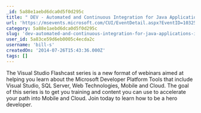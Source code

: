 ```yaml
---
_id: 5a88e1aebd6dca0d5f0d295c
title: " DEV - Automated and Continuous Integration for Java Applications in Visual Studio Online"
url: 'https://msevents.microsoft.com/CUI/EventDetail.aspx?EventID=1032592175&Culture=en-US&community=0'
category: 5a88e1aebd6dca0d5f0d295c
slug: 'dev-automated-and-continuous-integration-for-java-applications-in-visual-studio-online'
user_id: 5a83ce59d6eb0005c4ecda2c
username: 'bill-s'
createdOn: '2014-07-26T15:43:36.000Z'
tags: []
---
```


The Visual Studio Flashcast series is a new format of webinars aimed at helping you learn about the Microsoft Developer Platform Tools that include Visual Studio, SQL Server, Web Technologies, Mobile and Cloud. The goal of this series is to get you training and content you can use to accelerate your path into Mobile and Cloud. Join today to learn how to be a hero developer.
